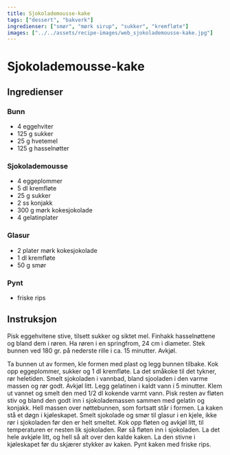 ```yaml
---
title: Sjokolademousse-kake
tags: ["dessert", "bakverk"]
ingredienser: ["smør", "mørk sirup", "sukker", "kremfløte"]
images: ["../../assets/recipe-images/web_sjokolademousse-kake.jpg"]
---
```


# Sjokolademousse-kake

## Ingredienser

### Bunn

- 4 eggehviter
- 125 g sukker
- 25 g hvetemel
- 125 g hasselnøtter

### Sjokolademousse

- 4 eggeplommer
- 5 dl kremfløte
- 25 g sukker
- 2 ss konjakk
- 300 g mørk kokesjokolade
- 4 gelatinplater

### Glasur

- 2 plater mørk kokesjokolade
- 1 dl kremfløte
- 50 g smør

### Pynt

- friske rips

## Instruksjon

Pisk eggehvitene stive, tilsett sukker og siktet mel. Finhakk hasselnøttene og bland dem i røren. Ha røren i en springfrom, 24 cm i diameter. Stek bunnen ved 180 gr. på nederste rille i ca. 15 minutter. Avkjøl.

Ta bunnen ut av formen, kle formen med plast og legg bunnen tilbake. Kok opp eggeplommer, sukker og 1 dl kremfløte. La det småkoke til det tykner, rør heletiden. Smelt sjokoladen i vannbad, bland sjooladen i den varme massen og rør godt. Avkjøl litt. Legg gelatinen i kaldt vann i 5 minutter. Klem ut vannet og smelt den med 1/2 dl kokende varmt vann. Pisk resten av fløten stiv og bland den godt inn i sjokolademassen sammen med gelatin og konjakk. Hell massen over nøttebunnen, som fortsatt står i formen. La kaken stå et døgn i kjøleskapet. Smelt sjokolade og smør til glasur i en kjele, ikke rør i sjokoladen før den er helt smeltet. Kok opp fløten og avkjøl litt, til temperaturen er nesten lik sjokoladen. Rør så fløten inn i sjokoladen. La det hele avkjøle litt, og hell så alt over den kalde kaken. La den stivne i kjøleskapet før du skjærer stykker av kaken. Pynt kaken med friske rips.
